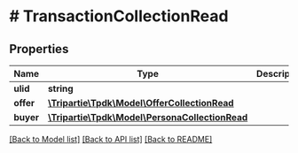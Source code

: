 # # TransactionCollectionRead

## Properties

Name | Type | Description | Notes
------------ | ------------- | ------------- | -------------
**ulid** | **string** |  |
**offer** | [**\Tripartie\Tpdk\Model\OfferCollectionRead**](OfferCollectionRead.md) |  |
**buyer** | [**\Tripartie\Tpdk\Model\PersonaCollectionRead**](PersonaCollectionRead.md) |  |

[[Back to Model list]](../../README.md#models) [[Back to API list]](../../README.md#endpoints) [[Back to README]](../../README.md)
